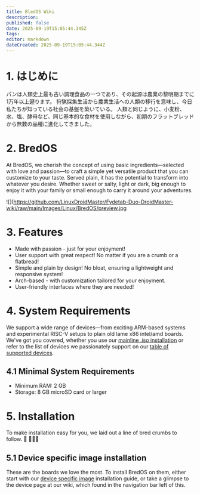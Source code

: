 ```yaml
---
title: BledOS Wiki
description:
published: false
date: 2025-09-19T15:05:44.345Z
tags:
editor: markdown
dateCreated: 2025-09-19T15:05:44.344Z
---
```


# 1. はじめに

パンは人類史上最も古い調理食品の一つであり、その起源は農業の黎明期までに1万年以上遡ります。 狩猟採集生活から農業生活への人類の移行を意味し、今日私たちが知っている社会の基盤を築いている。 人類と同じように、小麦粉、水、塩、酵母など、同じ基本的な食材を使用しながら、初期のフラットブレッドから無数の品種に進化してきました。

# 2. BredOS

At BredOS, we cherish the concept of using basic ingredients—selected with love and passion—to craft a simple yet versatile product that you can customize to your taste. Served plain, it has the potential to transform into whatever you desire. Whether sweet or salty, light or dark, big enough to enjoy it with your family or small enough to carry it around your adventures.

![](https://github.com/LinuxDroidMaster/Fydetab-Duo-DroidMaster-wiki/raw/main/Images/Linux/BredOS/preview.jpg

# 3. Features

- Made with passion - just for your enjoyment!
- User support with great respect! No matter if you are a crumb or a flatbread!
- Simple and plain by design! No bloat, ensuring a lightweight and responsive system!
- Arch-based - with customization tailored for your enjoyment.
- User-friendly interfaces where they are needed!

# 4. System Requirements

We support a wide range of devices—from exciting ARM-based systems and experimental RISC-V setups to plain old lame x86 intel/amd boards. We've got you covered, whether you use our [mainline .iso installation](/en/install/Installation-with-ISO) or refer to the list of devices we passionately support on our [table of supported devices](/en/table-of-supported-devices).

## 4.1 Minimal System Requirements

- Minimum RAM: 2 GB
- Storage: 8 GB microSD card or larger

# 5. Installation

To make installation easy for you, we laid out a line of bred crumbs to follow. 🍞 🔸🔸🔸

## 5.1 Device specific image installation

These are the boards we love the most. To install BredOS on them, either start with our [device specific image](/en/install/device-specific-image) installation guide, or take a glimpse to the device page at our wiki, which found in the navigation bar left of this.
